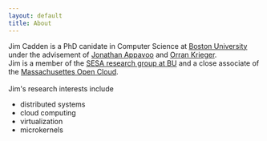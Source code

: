 ```yaml
---
layout: default
title: About 
---
```

<div class="blurb">
Jim Cadden is a PhD canidate in Computer Science at <a
href="http://www.bu.edu/cs/">Boston University</a> under the advisement of <a
href="https://www.cs.bu.edu/~jappavoo/">Jonathan Appavoo</a> and <a
href="http://www.bu.edu/cci/okrieg/">Orran Krieger</a>. </br>Jim is a member
of the <a href="http://sesa.github.io/">SESA research group at BU</a> and a
close associate of the <a
href="http://www.bu.edu/hic/research/massachusetts-open-cloud/">Massachusettes
Open Cloud</a>.</br></br>
Jim's research interests include <ul><li>distributed systems</li><li>cloud computing</li><li>virtualization</li><li>microkernels</li></ul>
</div><!-- /.blurb -->
